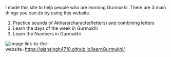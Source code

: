 I made this site to help people who are learning Gurmukhi. There are 3 main things you can do by using this website.

1. Practice sounds of Akhars(character/letters) and combining letters
2. Learn the days of the week in Gurmukhi
3. Learn the Numbers in Gurmukhi

![image](https://user-images.githubusercontent.com/73843250/150194076-302c88a4-0b55-4316-aefc-53133f5151ac.png)
link-to-the-website=https://giansingh4710.github.io/learnGurmukhi/
